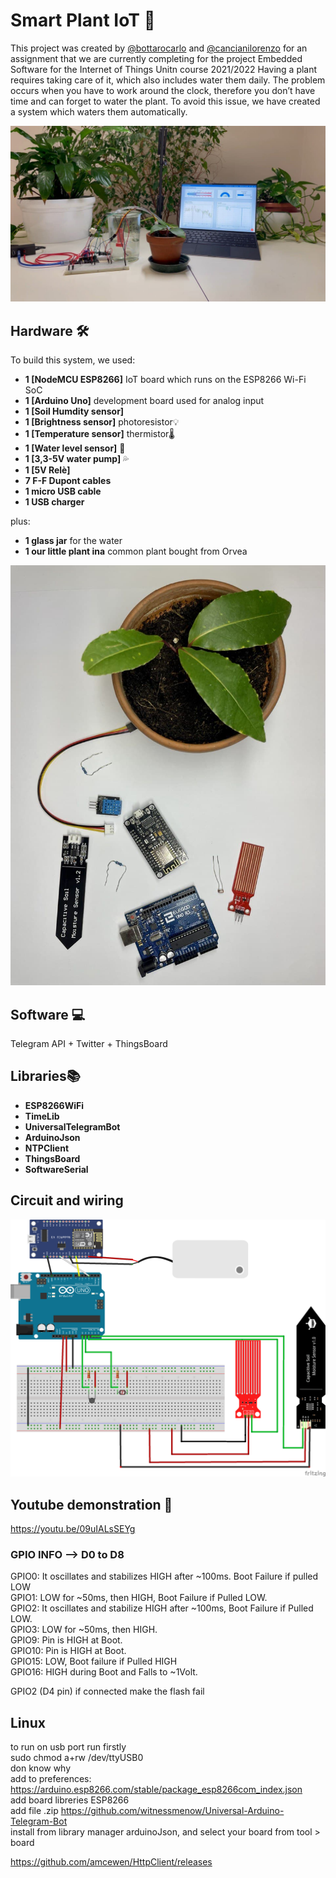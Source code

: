 # Smart Plant IoT 🌱
This project was created by [@bottarocarlo](https://github.com/bottarocarlo) and [@cancianilorenzo](https://github.com/cancianilorenzo) for an assignment that we are currently completing for the project Embedded Software for the Internet of Things Unitn course 2021/2022
Having a plant requires taking care of it, which also includes water them daily. The problem occurs when you have to work around the clock, therefore you don’t have time and can forget to water the plant. To avoid this issue, we have created a system which waters them automatically.

![Image of how the system looks](img/frontfphoto.jpg)

## Hardware 🛠️

To build this system, we used:
- **1 [NodeMCU ESP8266]** IoT board which runs on the ESP8266 Wi-Fi SoC
- **1 [Arduino Uno]** development board used for analog input
- **1 [Soil Humdity sensor]** 
- **1 [Brightness sensor]** photoresistor💡 
- **1 [Temperature sensor]** thermistor🌡️ 
- **1 [Water level sensor]** 🌊
- **1 [3,3-5V water pump]** 💦
- **1 [5V Relè]**  
- **7 F-F Dupont cables**
- **1 micro USB cable**
- **1 USB charger**

plus:
- **1 glass jar** for the water
- **1 our little plant ina** common plant bought from Orvea

![Photo of varius object](img/hardware.jpg)

## Software 💻
Telegram API + Twitter + ThingsBoard

## Libraries📚
- **ESP8266WiFi**
- **TimeLib**
- **UniversalTelegramBot**
- **ArduinoJson**
- **NTPClient**
- **ThingsBoard**
- **SoftwareSerial**

## Circuit and wiring

![Fritzing Circuit diagram](img/Circuit.png)


## Youtube demonstration 🎥

https://youtu.be/09uIALsSEYg



### GPIO INFO --> D0 to D8
GPIO0: It oscillates and stabilizes HIGH after ~100ms. Boot Failure if pulled LOW <br />
GPIO1: LOW for ~50ms, then HIGH, Boot Failure if Pulled LOW. <br />
GPIO2: It oscillates and stabilize HIGH after ~100ms, Boot Failure if Pulled LOW. <br />
GPIO3: LOW for ~50ms, then HIGH. <br />
GPIO9: Pin is HIGH at Boot. <br />
GPIO10: Pin is HIGH at Boot. <br />
GPIO15: LOW, Boot failure if Pulled HIGH <br/>
GPIO16: HIGH during Boot and Falls to ~1Volt. <br/>

GPIO2 (D4 pin) if connected make the flash fail

## Linux
to run on usb port run firstly <br/>
sudo chmod a+rw /dev/ttyUSB0 <br/>
don know why <br/>
add to preferences: https://arduino.esp8266.com/stable/package_esp8266com_index.json <br/>
add board libreries ESP8266 <br/>
add file .zip https://github.com/witnessmenow/Universal-Arduino-Telegram-Bot <br/>
install from library manager arduinoJson, and select your board from tool > board <br/>


https://github.com/amcewen/HttpClient/releases <br/>

